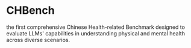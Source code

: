 # CHBench
the first comprehensive Chinese Health-related Benchmark designed to evaluate LLMs' capabilities in understanding physical and mental health across diverse scenarios.
